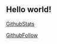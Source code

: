 ## Hello world! 

[GithubStats](https://github-readme-stats.vercel.app/api?username=codingastro&title_color=FF2020&text_color=FFFFFF&bg_color=1A1A1A&icon_color=FF2020&show_icons=true)

[GithubFollow](https://img.shields.io/twitter/follow/CodingAstro?color=%23000000&style=social)
